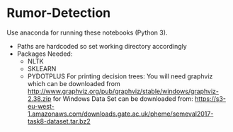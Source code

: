 # Rumor-Detection
Use anaconda for running these notebooks (Python 3).
* Paths are hardcoded so set working directory accordingly
* Packages Needed:
  * NLTK
  * SKLEARN
  * PYDOTPLUS
 For printing decision trees:
 You will need graphviz which can be downloaded from http://www.graphviz.org/pub/graphviz/stable/windows/graphviz-2.38.zip for Windows
Data Set can be downloaded from: https://s3-eu-west-1.amazonaws.com/downloads.gate.ac.uk/pheme/semeval2017-task8-dataset.tar.bz2 
